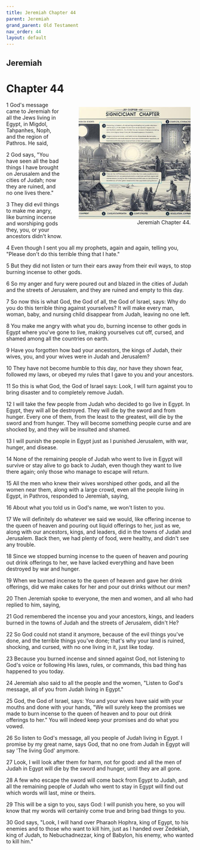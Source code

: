 ```yaml
---
title: Jeremiah Chapter 44
parent: Jeremiah
grand_parent: Old Testament
nav_order: 44
layout: default
---
```


## Jeremiah

# Chapter 44

<figure style="float: right; margin-right: 10px;">
    <img src="/assets/Image/Jeremiah/500/44.jpg" alt="Jeremiah Chapter 44" style="width: 300px; height: 300px; float: right;padding-left: 10px;"/>
    <figcaption style="clear: both;text-align: right;">Jeremiah Chapter 44.</figcaption>
</figure>
1 God's message came to Jeremiah for all the Jews living in Egypt, in Migdol, Tahpanhes, Noph, and the region of Pathros. He said,

2 God says, "You have seen all the bad things I have brought on Jerusalem and the cities of Judah; now they are ruined, and no one lives there."

3 They did evil things to make me angry, like burning incense and worshiping gods they, you, or your ancestors didn't know.

4 Even though I sent you all my prophets, again and again, telling you, "Please don't do this terrible thing that I hate."

5 But they did not listen or turn their ears away from their evil ways, to stop burning incense to other gods.

6 So my anger and fury were poured out and blazed in the cities of Judah and the streets of Jerusalem, and they are ruined and empty to this day.

7 So now this is what God, the God of all, the God of Israel, says: Why do you do this terrible thing against yourselves? It will make every man, woman, baby, and nursing child disappear from Judah, leaving no one left.

8 You make me angry with what you do, burning incense to other gods in Egypt where you've gone to live, making yourselves cut off, cursed, and shamed among all the countries on earth.

9 Have you forgotten how bad your ancestors, the kings of Judah, their wives, you, and your wives were in Judah and Jerusalem?

10 They have not become humble to this day, nor have they shown fear, followed my laws, or obeyed my rules that I gave to you and your ancestors.

11 So this is what God, the God of Israel says: Look, I will turn against you to bring disaster and to completely remove Judah.

12 I will take the few people from Judah who decided to go live in Egypt. In Egypt, they will all be destroyed. They will die by the sword and from hunger. Every one of them, from the least to the greatest, will die by the sword and from hunger. They will become something people curse and are shocked by, and they will be insulted and shamed.

13 I will punish the people in Egypt just as I punished Jerusalem, with war, hunger, and disease.

14 None of the remaining people of Judah who went to live in Egypt will survive or stay alive to go back to Judah, even though they want to live there again; only those who manage to escape will return.

15 All the men who knew their wives worshiped other gods, and all the women near them, along with a large crowd, even all the people living in Egypt, in Pathros, responded to Jeremiah, saying,

16 About what you told us in God's name, we won't listen to you.

17 We will definitely do whatever we said we would, like offering incense to the queen of heaven and pouring out liquid offerings to her, just as we, along with our ancestors, kings, and leaders, did in the towns of Judah and Jerusalem. Back then, we had plenty of food, were healthy, and didn't see any trouble.

18 Since we stopped burning incense to the queen of heaven and pouring out drink offerings to her, we have lacked everything and have been destroyed by war and hunger.

19 When we burned incense to the queen of heaven and gave her drink offerings, did we make cakes for her and pour out drinks without our men?

20 Then Jeremiah spoke to everyone, the men and women, and all who had replied to him, saying,

21 God remembered the incense you and your ancestors, kings, and leaders burned in the towns of Judah and the streets of Jerusalem, didn't He?

22 So God could not stand it anymore, because of the evil things you've done, and the terrible things you've done; that's why your land is ruined, shocking, and cursed, with no one living in it, just like today.

23 Because you burned incense and sinned against God, not listening to God's voice or following His laws, rules, or commands, this bad thing has happened to you today.

24 Jeremiah also said to all the people and the women, "Listen to God's message, all of you from Judah living in Egypt."

25 God, the God of Israel, says: You and your wives have said with your mouths and done with your hands, "We will surely keep the promises we made to burn incense to the queen of heaven and to pour out drink offerings to her." You will indeed keep your promises and do what you vowed.

26 So listen to God's message, all you people of Judah living in Egypt. I promise by my great name, says God, that no one from Judah in Egypt will say 'The living God' anymore.

27 Look, I will look after them for harm, not for good: and all the men of Judah in Egypt will die by the sword and hunger, until they are all gone.

28 A few who escape the sword will come back from Egypt to Judah, and all the remaining people of Judah who went to stay in Egypt will find out which words will last, mine or theirs.

29 This will be a sign to you, says God: I will punish you here, so you will know that my words will certainly come true and bring bad things to you.

30 God says, "Look, I will hand over Pharaoh Hophra, king of Egypt, to his enemies and to those who want to kill him, just as I handed over Zedekiah, king of Judah, to Nebuchadnezzar, king of Babylon, his enemy, who wanted to kill him."


